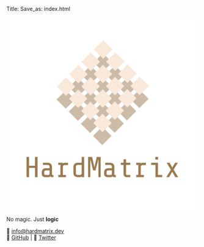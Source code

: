 Title: 
Save_as: index.html

![Logo](images/logo-transparent.png)

No magic. Just **logic**

📧 info@hardmatrix.dev  
🐙 [GitHub](https://github.com/hardmatrix) | 📣 [Twitter](https://x.com/hardmatrix)
